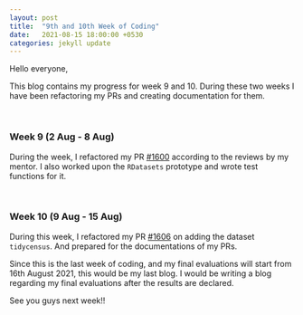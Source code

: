 ```yaml
---
layout: post
title:  "9th and 10th Week of Coding"
date:   2021-08-15 18:00:00 +0530
categories: jekyll update
---
```

Hello everyone,

This blog contains my progress for week 9 and 10. During these two weeks I have been refactoring my PRs and creating documentation for them.

&nbsp;

### Week 9 (2 Aug - 8 Aug)

During the week, I refactored my PR [#1600](https://github.com/weecology/retriever/pull/1600) according to the reviews by my mentor.
I also worked upon the `RDatasets` prototype and wrote test functions for it.

&nbsp;

### Week 10 (9 Aug - 15 Aug)

During this week, I refactored my PR [#1606](https://github.com/weecology/retriever/pull/1606) on adding the dataset `tidycensus`.
And prepared for the documentations of my PRs.

Since this is the last week of coding, and my final evaluations will start from 16th August 2021, this would be my last blog.
I would be writing a blog regarding my final evaluations after the results are declared.

See you guys next week!!
